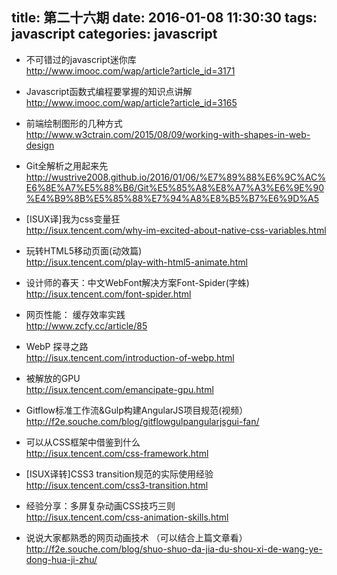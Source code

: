 title: 第二十六期
date: 2016-01-08 11:30:30
tags: javascript
categories: javascript
---
- 不可错过的javascript迷你库  
http://www.imooc.com/wap/article?article_id=3171

- Javascript函数式编程要掌握的知识点讲解  
http://www.imooc.com/wap/article?article_id=3165

- 前端绘制图形的几种方式  
http://www.w3ctrain.com/2015/08/09/working-with-shapes-in-web-design

- Git全解析之用起来先  
http://wustrive2008.github.io/2016/01/06/%E7%89%88%E6%9C%AC%E6%8E%A7%E5%88%B6/Git%E5%85%A8%E8%A7%A3%E6%9E%90%E4%B9%8B%E5%85%88%E7%94%A8%E8%B5%B7%E6%9D%A5

- [ISUX译]我为css变量狂  
http://isux.tencent.com/why-im-excited-about-native-css-variables.html

- 玩转HTML5移动页面(动效篇)  
http://isux.tencent.com/play-with-html5-animate.html

- 设计师的春天：中文WebFont解决方案Font-Spider(字蛛)  
http://isux.tencent.com/font-spider.html

- 网页性能： 缓存效率实践  
http://www.zcfy.cc/article/85

- WebP 探寻之路  
http://isux.tencent.com/introduction-of-webp.html

- 被解放的GPU  
http://isux.tencent.com/emancipate-gpu.html

- Gitflow标准工作流&Gulp构建AngularJS项目规范(视频）  
http://f2e.souche.com/blog/gitflowgulpangularjsgui-fan/

- 可以从CSS框架中借鉴到什么  
http://isux.tencent.com/css-framework.html

- [ISUX译转]CSS3 transition规范的实际使用经验  
http://isux.tencent.com/css3-transition.html

- 经验分享：多屏复杂动画CSS技巧三则  
http://isux.tencent.com/css-animation-skills.html

- 说说大家都熟悉的网页动画技术 （可以结合上篇文章看）  
http://f2e.souche.com/blog/shuo-shuo-da-jia-du-shou-xi-de-wang-ye-dong-hua-ji-zhu/

